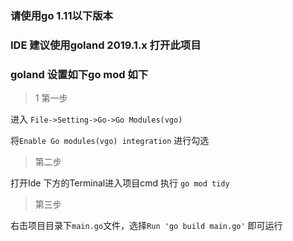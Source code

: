 ### 请使用go 1.11以下版本

### IDE 建议使用goland 2019.1.x 打开此项目

### goland 设置如下go mod 如下

>1 第一步

进入 `File->Setting->Go->Go Modules(vgo)`<br>

将`Enable Go modules(vgo) integration` 进行勾选<br>

> 第二步

打开Ide 下方的Terminal进入项目cmd 执行 `go mod tidy` <br>


> 第三步

右击项目目录下`main.go`文件，选择`Run 'go build main.go'` 即可运行<br>


